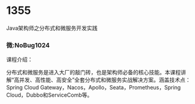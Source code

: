 # 1355
Java架构师之分布式和微服务开发实践

### 微:NoBug1024 


课程介绍：

分布式和微服务是进入大厂的敲门砖，也是架构师必备的核心技能。本课程讲解“高并发、高性能、高安全”全套分布式和微服务实战解决方案。涵盖技术点：Spring Cloud Gateway，Nacos，Apollo，Seata，Prometheus，Spring Cloud，Dubbo和ServiceComb等。
